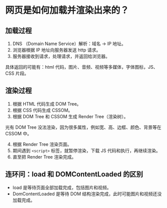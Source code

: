 # 网页是如何加载并渲染出来的？

## 加载过程

1. DNS （Domain Name Service）解析：域名 -> IP 地址。
2. 浏览器根据 IP 地址向服务器发送 http 请求。
3. 服务器接收到请求，处理请求，并返回给浏览器。

具体返回的可能有：html 代码，图片、音频、视频等多媒体，字体图标，JS、CSS 片段。

## 渲染过程

1. 根据 HTML 代码生成 DOM Tree。
2. 根据 CSS 代码生成 CSSOM。
3. 根据 DOM Tree 和 CSSOM 生成 Render Tree（渲染树）。

光有 DOM Tree 没法渲染，因为很多属性，例如宽、高、边框、颜色、背景等在 CSSOM 中。

4. 根据 Render Tree 渲染页面。
5. 期间遇到 `<script>` 标签，就暂停渲染，下载 JS 代码和执行，再继续渲染。
6. 直至把 Render Tree 渲染完成。

## 连环问：load 和 DOMContentLoaded 的区别

- load 是等待页面全部加载完成，包括图片和视频。
- DomContentLoaded 是等待 DOM 结构渲染完成，此时可能图片和视频还没加载完成。